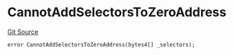 # CannotAddSelectorsToZeroAddress
[Git Source](https://github.com/thrackle-io/forte-rules-engine/blob/bdbc52f883a20b14a0585dd8216061e6f7e40df3/src/client/token/handler/diamond/HandlerDiamondLib.sol)


```solidity
error CannotAddSelectorsToZeroAddress(bytes4[] _selectors);
```

